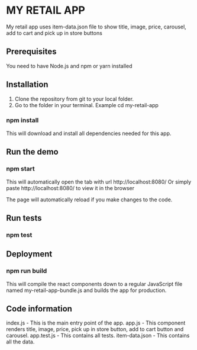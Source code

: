 # MY RETAIL APP

My retail app uses item-data.json file to show title, image, price, carousel, add to cart and pick up in store buttons

## Prerequisites

 You need to have Node.js and npm or yarn installed

## Installation

1) Clone the repository from git to your local folder.
2) Go to the folder in your terminal. Example cd my-retail-app
### npm install
This will download and install all dependencies needed for this app.

## Run the demo

### npm start

 This will automatically open the tab with url http://localhost:8080/
 Or simply paste http://localhost:8080/ to view it in the browser

The page will automatically reload if you make changes to the code.

## Run tests

### npm test

## Deployment

### npm run build

This will compile the react components down to a regular JavaScript file named my-retail-app-bundle.js and builds the app for production.

## Code information

index.js - This is the main entry point of the app.
app.js - This component renders title, image, price, pick up in store button, add to cart button and carousel.
app.test.js - This contains all tests.
item-data.json - This contains all the data.
